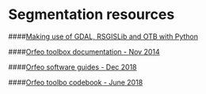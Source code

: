 
# Segmentation resources
 
####[Making use of GDAL, RSGISLib and OTB with Python](https://clubgis.net/scripting-and-programming/2015/09/making-use-gdal-rsgislib-otb-python/2/)

####[Orfeo toolbox documentation - Nov 2014](https://www.orfeo-toolbox.org/packages/OTBCourses.pdf)

####[Orfeo software guides - Dec 2018](https://www.orfeo-toolbox.org/SoftwareGuide/index.html)

####[Orfeo toolbo codebook - June 2018](http://www.gisandbeers.com/GeoBazar/Tutoriales%20y%20manuales/Orfeo%20ToolBox%20Cook%20Book.pdf)

